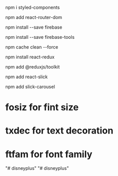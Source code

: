 <!--install style components with npm  -->
npm i styled-components

<!--install react router dom with npm  -->
npm add react-router-dom

<!-- add firebase to the project  -->
npm install --save firebase

<!-- add firebase tools -->
npm install --save firebase-tools

<!-- A complete lof file are found in another place this type firebase json error when come so try to run this command and and again install firebase and firebase tools -->

npm cache clean --force


<!-- install  and add react-redux for storing the authetication information into database -->
npm install react-redux

 <!-- install react reduxjs/toolkit to make it easier for redux  -->
npm add @reduxjs/toolkit


<!-- install and add react slick slider -->
npm add react-slick

<!-- install and add react slick carousel -->
npm add slick-carousel


<!-- vs code tips and tricks -->

# fosiz    for fint size
# txdec    for text decoration
# ftfam    for font family



"# disneyplus" 
"# disneyplus" 
